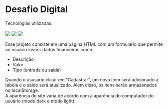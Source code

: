 # Desafio Digital

Tecnologias utilizadas:
<br/>
<br/>
<img src="https://img.shields.io/badge/JavaScript-323330?style=for-the-badge&logo=javascript&logoColor=F7DF1E">
<img src="https://img.shields.io/badge/HTML5-E34F26?style=for-the-badge&logo=html5&logoColor=white">
<img src="https://img.shields.io/badge/Tailwind_CSS-38B2AC?style=for-the-badge&logo=tailwind-css&logoColor=white">


Esse projeto consiste em uma página HTML com um formulário que permite ao usuário inserir dados financeiros como:
- Descrição
- Valor
- Tipo (entrada ou saída)

Quando o ususário clicar em "Cadastrar", um novo item será adicionado a tabela e o saldo será atualizado. Além disso, os itens serão armazenados no localStorage.
<br/>
A aparência do site varia de acordo com a aparência do computador do usuário (modo dark e modo light).